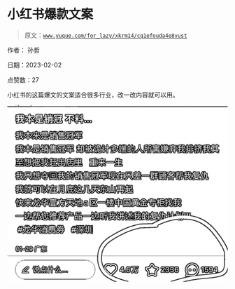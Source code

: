 # 小红书爆款文案

> 原文：[`www.yuque.com/for_lazy/xkrm14/cq1efouda4e8vust`](https://www.yuque.com/for_lazy/xkrm14/cq1efouda4e8vust)



作者： 孙哲 

日期：2023-02-02 

点赞数：27 

小红书的这篇爆文的文案适合很多行业，改一改内容就可以用。 

![](img/bb3baef15c15d2c2bb9ee14019c1cb43.png) 

